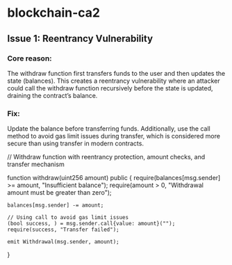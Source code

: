 # blockchain-ca2

## Issue 1: Reentrancy Vulnerability
### Core reason:
The withdraw function first transfers funds to the user and then updates the state (balances). This creates a reentrancy vulnerability where an attacker could call the withdraw function recursively before the state is updated, draining the contract’s balance.

### Fix:
Update the balance before transferring funds. Additionally, use the call method to avoid gas limit issues during transfer, which is considered more secure than using transfer in modern contracts.

// Withdraw function with reentrancy protection, amount checks, and transfer mechanism

function withdraw(uint256 amount) public {
    require(balances[msg.sender] >= amount, "Insufficient balance");
    require(amount > 0, "Withdrawal amount must be greater than zero");

    balances[msg.sender] -= amount;

    // Using call to avoid gas limit issues
    (bool success, ) = msg.sender.call{value: amount}("");
    require(success, "Transfer failed");

    emit Withdrawal(msg.sender, amount);
}
